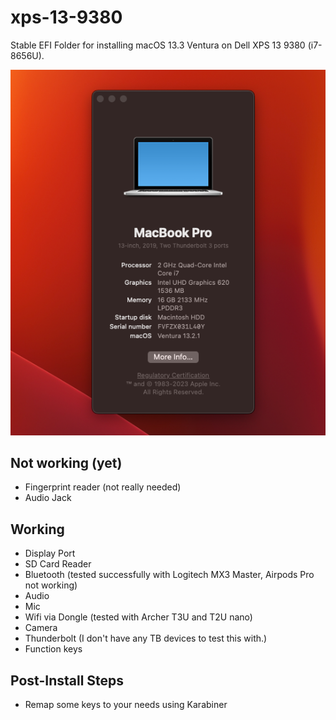 # xps-13-9380

Stable EFI Folder for installing macOS 13.3 Ventura on Dell XPS 13 9380 (i7-8656U).

![preview](https://github.com/vardumper/xps-13-9380/blob/main/preview.png?raw=true)

## Not working (yet)

- Fingerprint reader (not really needed)
- Audio Jack

## Working

- Display Port
- SD Card Reader
- Bluetooth (tested successfully with Logitech MX3 Master, Airpods Pro not working)
- Audio
- Mic
- Wifi via Dongle (tested with Archer T3U and T2U nano)
- Camera
- Thunderbolt (I don't have any TB devices to test this with.)
- Function keys

## Post-Install Steps

- Remap some keys to your needs using Karabiner
